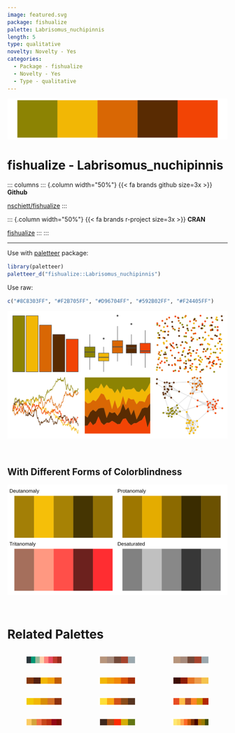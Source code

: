 ```yaml
---
image: featured.svg
package: fishualize
palette: Labrisomus_nuchipinnis
length: 5
type: qualitative
novelty: Novelty - Yes
categories:
  - Package - fishualize
  - Novelty - Yes
  - Type - qualitative
---
```


![](featured.svg)

# fishualize - Labrisomus_nuchipinnis 

::: columns
::: {.column width="50%"}
{{< fa brands github size=3x >}}
**Github**

[nschiett/fishualize](https://github.com/nschiett/fishualize)
:::

::: {.column width="50%"}
{{< fa brands r-project size=3x >}}
**CRAN**

[fishualize](https://CRAN.R-project.org/package=fishualize)
:::
:::

<hr> 

Use with [paletteer](https://emilhvitfeldt.github.io/paletteer/) package:

```r
library(paletteer)
paletteer_d("fishualize::Labrisomus_nuchipinnis")
```

Use raw:

```r
c("#8C8303FF", "#F2B705FF", "#D96704FF", "#592B02FF", "#F24405FF")
``` 

![](examples.png) 

  <br>
  
  ## With Different Forms of Colorblindness
  
  ![](colorblind.svg) 

<br>

# Related Palettes

<div class="list" style="display: grid; grid-template-columns: auto auto auto;"> <figure class="figure">
<a href="../../awtools/a_palette/"> <img src="../../awtools/a_palette/featured.svg" style="width: 100%;" class="figure-img"></a>
</figure> <figure class="figure">
<a href="../../ButterflyColors/hamadryas_feronia/"> <img src="../../ButterflyColors/hamadryas_feronia/featured.svg" style="width: 100%;" class="figure-img"></a>
</figure> <figure class="figure">
<a href="../../ButterflyColors/hamadryas_feronia/"> <img src="../../ButterflyColors/hamadryas_feronia/featured.svg" style="width: 100%;" class="figure-img"></a>
</figure> <figure class="figure">
<a href="../../fishualize/Dermatolepis_inermis/"> <img src="../../fishualize/Dermatolepis_inermis/featured.svg" style="width: 100%;" class="figure-img"></a>
</figure> <figure class="figure">
<a href="../../calecopal/eschscholzia/"> <img src="../../calecopal/eschscholzia/featured.svg" style="width: 100%;" class="figure-img"></a>
</figure> <figure class="figure">
<a href="../../MetBrewer/Greek/"> <img src="../../MetBrewer/Greek/featured.svg" style="width: 100%;" class="figure-img"></a>
</figure> <figure class="figure">
<a href="../../fishualize/Hippocampus_reidi/"> <img src="../../fishualize/Hippocampus_reidi/featured.svg" style="width: 100%;" class="figure-img"></a>
</figure> <figure class="figure">
<a href="../../NineteenEightyR/seventies_aint_done_yet/"> <img src="../../NineteenEightyR/seventies_aint_done_yet/featured.svg" style="width: 100%;" class="figure-img"></a>
</figure> <figure class="figure">
<a href="../../ggthemes/excel_Red_Orange/"> <img src="../../ggthemes/excel_Red_Orange/featured.svg" style="width: 100%;" class="figure-img"></a>
</figure> <figure class="figure">
<a href="../../MexBrewer/Taurus1/"> <img src="../../MexBrewer/Taurus1/featured.svg" style="width: 100%;" class="figure-img"></a>
</figure> <figure class="figure">
<a href="../../fishualize/Hexagrammos_lagocephalus/"> <img src="../../fishualize/Hexagrammos_lagocephalus/featured.svg" style="width: 100%;" class="figure-img"></a>
</figure> <figure class="figure">
<a href="../../werpals/halong/"> <img src="../../werpals/halong/featured.svg" style="width: 100%;" class="figure-img"></a>
</figure> 
</div>
